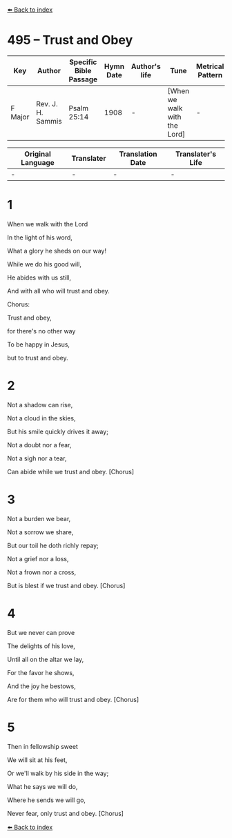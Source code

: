 [⬅️ Back to index](../README.md)

# 495 – Trust and Obey

Key | Author   | Specific Bible Passage     |Hymn Date |Author's life |Tune |Metrical Pattern   |Composer/Source
-- | --------- | ---------------------------|----------|--------------|-----|-------------------|-------------  
F Major |Rev. J. H. Sammis |Psalm 25:14 |1908 |- |[When we walk with the Lord] |- |D. B. Towner

Original Language | Translater | Translation Date   | Translater's Life  
----------------- | --------- | --------------------|-------------     
\- |- |- |-




# 1

When we walk with the Lord

In the light of his word,

What a glory he sheds on our way!

While we do his good will,

He abides with us still,

And with all who will trust and obey.



Chorus:

Trust and obey, 

for there's no other way

To be happy in Jesus,

but to trust and obey.



# 2

Not a shadow can rise,

Not a cloud in the skies,

But his smile quickly drives it away;

Not a doubt nor a fear,

Not a sigh nor a tear,

Can abide while we trust and obey.  [Chorus]



# 3

Not a burden we bear,

Not a sorrow we share,

But our toil he doth richly repay;

Not a grief nor a loss,

Not a frown nor a cross,

But is blest if we trust and obey.  [Chorus]



# 4

But we never can prove

The delights of his love,

Until all on the altar we lay,

For the favor he shows,

And the joy he bestows,

Are for them who will trust and obey.  [Chorus]



# 5

Then in fellowship sweet

We will sit at his feet,

Or we'll walk by his side in the way;

What he says we will do,

Where he sends we will go,

Never fear, only trust and obey.  [Chorus]

[⬅️ Back to index](../README.md)
